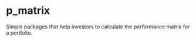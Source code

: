# p_matrix
Simple packages that help investors to calculate the performance matrix for a portfolio.
